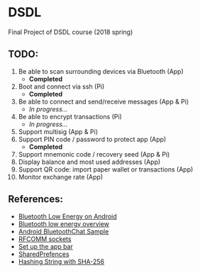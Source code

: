 # DSDL
Final Project of DSDL course (2018 spring)


TODO:
-----

1.  Be able to scan surrounding devices via Bluetooth (App)
     - **Completed**
2.  Boot and connect via ssh (Pi)
     - **Completed**
3.  Be able to connect and send/receive messages (App & Pi)
     - _In progress..._
4.  Be able to encrypt transactions (Pi)
     - _In progress..._
5.  Support multisig (App & Pi)
6.  Support PIN code / password to protect app (App)
     - **Completed**
7.  Support mnemonic code / recovery seed (App & Pi)
8.  Display balance and most used addresses (App)
9.  Support QR code: import paper wallet or transactions (App)
10. Monitor exchange rate (App)

References:
-----------

- [Bluetooth Low Energy on Android](https://www.bignerdranch.com/blog/bluetooth-low-energy-part-1/)
- [Bluetooth low energy overview](https://developer.android.com/guide/topics/connectivity/bluetooth-le)
- [Android BluetoothChat Sample](https://github.com/googlesamples/android-BluetoothChat)
- [RFCOMM sockets](https://people.csail.mit.edu/albert/bluez-intro/x502.html)
- [Set up the app bar](https://developer.android.com/training/appbar/setting-up)
- [SharedPrefences](https://developer.android.com/reference/android/content/SharedPreferences)
- [Hashing String with SHA-256](http://bestjavapractices.blogspot.com/2011/06/how-to-do-hashing-string-with-sha-256.html)
